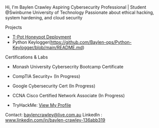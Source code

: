 Hi, I'm Baylen Crawley
Aspiring Cybersecurity Professional | Student @Swinburne University of Technology 
Passionate about ethical hacking, system hardening, and cloud security


 Projects
- [T-Pot Honeypot Deployment](https://github.com/yourusername/tpot-honeypot-lab)
- Python Keylogger(https://github.com/Baylen-ops/Python-Keylogger/blob/main/README.md) 

Certifications & Labs
- Monash University Cybersecrity Bootcamp Certificate
- CompTIA Security+ (In Progress)
- Google Cybersecurity Cert (In Progress)
- CCNA Cisco Certified Network Associate (In Progress)
  
- TryHackMe: [View My Profile](https://tryhackme.com/p/BaylenCrawley)

Contact: baylencrawley@live.com.au 
LinkedIn : www.linkedin.com/in/baylen-crawley-136abb319 

